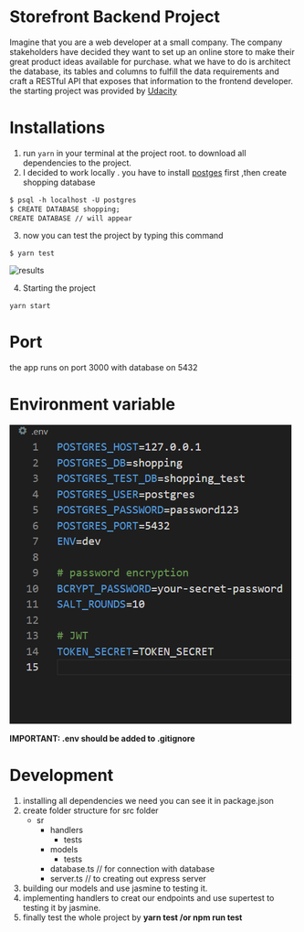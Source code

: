 # Storefront Backend Project

Imagine that you are a web developer at a small company. The company stakeholders have decided they want to set up an online store to make their great product ideas available for purchase. what we have to do is architect the database, its tables and columns to fulfill the data requirements and craft a RESTful API that exposes that information to the frontend developer.
the starting project was provided by [Udacity](https://github.com/udacity/nd0067-c2-creating-an-api-with-postgresql-and-express-project-starter)

# Installations

1. run `yarn` in your terminal at the project root. to download all dependencies to the project.
2. I decided to work locally . you have to install [postges](https://www.postgresql.org/) first ,then create shopping database

```
$ psql -h localhost -U postgres
$ CREATE DATABASE shopping;
CREATE DATABASE // will appear
```

3. now you can test the project by typing this command

```
$ yarn test
```

![results](/Jasmine%20Test%20results.bmp)

4. Starting the project

```
yarn start
```

# Port

the app runs on port 3000 with database on 5432

# Environment variable

![dotenv](/dotenv.bmp)

**IMPORTANT: .env should be added to .gitignore**

# Development

1. installing all dependencies we need you can see it in package.json
2. create folder structure for src folder
   - sr
     - handlers
       - tests
     - models
       - tests
     - database.ts // for connection with database
     - server.ts // to creating out express server
3. building our models and use jasmine to testing it.
4. implementing handlers to creat our endpoints and use supertest to testing it by jasmine.
5. finally test the whole project by **yarn test /or npm run test**
